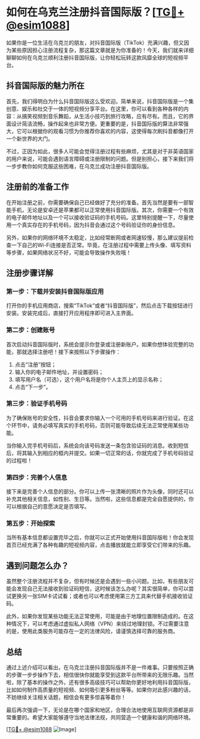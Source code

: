 # 如何在乌克兰注册抖音国际版？[[TG💪+ @esim1088](https://t.me/s/esim1088)]

如果你是一位生活在乌克兰的朋友，对抖音国际版（TikTok）充满兴趣，但又因为某些原因担心注册流程复杂，那这篇文章就是为你准备的！今天，我们就来详细聊聊如何在乌克兰顺利注册抖音国际版，让你轻松玩转这款风靡全球的短视频平台。

## 抖音国际版的魅力所在

首先，我们得明白为什么抖音国际版这么受欢迎。简单来说，抖音国际版是一个集创意、娱乐和社交于一体的短视频分享平台。在这里，你可以看到各种各样的内容：从搞笑视频到音乐舞蹈，从生活小技巧到旅行攻略，应有尽有。而且，它的界面设计简洁流畅，操作起来也非常方便。更重要的是，抖音国际版的算法非常强大，它可以根据你的观看习惯为你推荐你喜欢的内容，这使得每次刷抖音都像打开一个新世界的大门。

不过，正因为如此，很多人可能会觉得注册过程有些麻烦，尤其是对于非英语国家的用户来说，可能会遇到语言障碍或注册限制的问题。但是别担心，接下来我们将一步步教你如何克服这些困难，在乌克兰成功注册抖音国际版。

## 注册前的准备工作

在开始注册之前，你需要确保自己已经做好了充分的准备。首先当然是要有一部智能手机，无论是安卓还是苹果都可以正常使用抖音国际版。其次，你需要一个有效的电子邮件地址以及一个可以接收验证码的手机号码。这里特别提醒一下，尽量使用一个真实存在的手机号码，因为抖音会通过这个号码验证你的身份信息。

另外，如果你的网络环境不太稳定，比如经常断网或者网速较慢，那么建议提前检查一下自己的Wi-Fi连接是否正常。毕竟，在注册过程中需要上传头像、填写资料等步骤，如果网络状况不好，可能会导致操作失败哦！

## 注册步骤详解

### 第一步：下载并安装抖音国际版应用

打开你的手机应用商店，搜索“TikTok”或者“抖音国际版”，然后点击下载按钮进行安装。安装完成后，直接打开应用程序即可进入主界面。

### 第二步：创建账号

首次启动抖音国际版时，系统会提示你登录或注册新账户。如果你想体验完整的功能，那就选择注册吧！接下来按照以下步骤操作：

1. 点击“注册”按钮；
2. 输入你的电子邮件地址，并设置密码；
3. 填写用户名（可选），这个用户名将是你个人主页上的显示名称；
4. 点击“下一步”。

### 第三步：验证手机号码

为了确保账号的安全性，抖音会要求你输入一个可用的手机号码来进行验证。在这个环节中，请务必填写真实的手机号码，否则可能导致后续无法正常使用某些功能。

当你输入完手机号码后，系统会向该号码发送一条包含验证码的消息。收到短信后，将其输入到相应的框内并提交。如果一切正常的话，你就完成了手机号码验证的过程啦！

### 第四步：完善个人信息

接下来是完善个人信息的部分。你可以上传一张清晰的照片作为头像，同时还可以补充其他相关信息，如性别、生日等。当然啦，这些信息都是完全自愿提供的，你可以根据自己的意愿决定是否填写。

### 第五步：开始探索

当所有基本信息都设置完毕之后，你就可以正式开始使用抖音国际版啦！你会发现首页已经充满了各种有趣的短视频内容，点击播放就能立即享受它们带来的乐趣。

## 遇到问题怎么办？

虽然整个注册流程并不复杂，但有时候还是会遇到一些小问题。比如，有些朋友可能会发现自己无法接收到验证码短信，这时候该怎么办呢？其实很简单，你可以尝试更换另一张SIM卡试试看；或者也可以考虑使用第三方工具来代替手机接收验证码。

此外，如果你发现某些功能无法正常使用，可能是由于地理位置限制造成的。在这种情况下，可以考虑通过虚拟私人网络（VPN）来绕过地理封锁。不过需要注意的是，使用此类服务可能存在一定的法律风险，请谨慎选择可靠的服务商。

## 总结

通过上述介绍可以看出，在乌克兰注册抖音国际版并不是一件难事。只要按照正确的步骤一步步操作下去，相信很快你就能享受到这款平台所带来的无限乐趣。当然啦，除了基本的操作之外，还有很多高级技巧可以帮助你更好地利用抖音国际版，比如如何制作高质量的短视频、如何吸引更多粉丝等等。如果你对此感兴趣的话，不妨继续关注相关话题，相信会有更多惊喜等着你！

最后再次强调一下，无论是在哪个国家和地区，合理合法地使用互联网资源都是非常重要的。希望大家能够遵守当地法律法规，共同营造一个健康和谐的网络环境。

[[TG💪+ @esim1088](https://t.me/s/esim1088) ![Image](https://i.postimg.cc/4NQfJmqS/Snipaste-2025-05-13-00-14-12.png)]